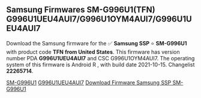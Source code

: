 <h2>Samsung Firmwares SM-G996U1(TFN) G996U1UEU4AUI7/G996U1OYM4AUI7/G996U1UEU4AUI7</h2>
Download the Samsung firmware for the ✅ <strong>Samsung SSP </strong> ⭐ <strong>SM-G996U1</strong> with product code <strong>TFN</strong> <strong> from United States</strong>. This firmware has version number PDA <strong>G996U1UEU4AUI7</strong> and CSC G996U1OYM4AUI7. The operating system of this firmware is Android R , with build date 2021-10-15. Changelist <strong>22265714</strong>.


[SM-G996U1](https://samfirm.shop/samsung/model/SM-G996U1)
[G996U1UEU4AUI7](https://samfirm.shop/samsung/pda/G996U1UEU4AUI7)
[Download Firmware Samsung SSP SM-G996U1](https://samfirm.shop/samsung/firmware/465415)
